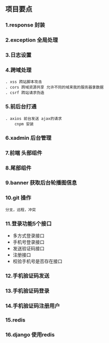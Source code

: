 <!-- luffy 项目 -->
## 项目要点
### 1.response 封装
### 2.exception 全局处理
### 3.日志设置
### 4.跨域处理
    . xss 跨站脚本攻击
    . cors 跨域资源共享 允许不同的域来我的服务器拿数据
    . csrf 跨站请求伪造
### 5.前后台打通
    . axios 前台发送 ajax的请求 
        cnpm 安装
### 6.xadmin 后台管理
### 7.前端 头部组件
### 8.尾部组件
### 9.banner 获取后台轮播图信息
### 10.git 操作 
    分支，远程，冲突
### 11.登录功能5个接口
* 多方式登录接口
* 手机号登录接口
* 发送验证码接口
* 注册接口
* 校验手机号是否存在接口
### 12.手机验证码发送
### 13.手机验证码登录
### 14.手机验证码注册用户
### 15.redis
### 16.django 使用redis